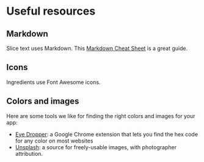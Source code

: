 # Useful resources

## Markdown

Slice text uses Markdown. This [Markdown Cheat Sheet](https://www.markdownguide.org/cheat-sheet/) is a great guide.

## Icons

Ingredients use Font Awesome icons. 

## Colors and images

Here are some tools we like for finding the right colors and images for your app:

* [Eye Dropper](https://chrome.google.com/webstore/detail/eye-dropper/hmdcmlfkchdmnmnmheododdhjedfccka?hl=en): a Google Chrome extension that lets you find the hex code for any color on most websites
* [Unsplash](https://unsplash.com/): a source for freely-usable images, with photographer attribution.

